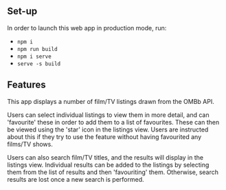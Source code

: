 ## Set-up
In order to launch this web app in production mode, run:
- `npm i`
- `npm run build`
- `npm i serve`
- `serve -s build`

## Features
This app displays a number of film/TV listings drawn from the OMBb API.

Users can select individual listings to view them in more detail, and
can 'favourite' these in order to add them to a list of favourites.
These can then be viewed using the 'star' icon in the listings view.
Users are instructed about this if they try to use the feature without
having favourited any films/TV shows.

Users can also search film/TV titles, and the results will display in
the listings view. Individual results can be added to the listings by selecting them from the list of results and then 'favouriting' them.
Otherwise, search results are lost once a new search is performed.
